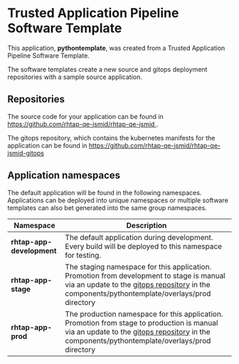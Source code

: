 # Trusted Application Pipeline Software Template

This application, **pythontemplate**, was created from a Trusted Application Pipeline Software Template.

The software templates create a new source and gitops deployment repositories with a sample source application. 

## Repositories

The source code for your application can be found in [https://github.com/rhtap-qe-jsmid/rhtap-qe-jsmid ](https://github.com/rhtap-qe-jsmid/rhtap-qe-jsmid ).
 
The gitops repository, which contains the kubernetes manifests for the application can be found in 
[https://github.com/rhtap-qe-jsmid/rhtap-qe-jsmid-gitops ](https://github.com/rhtap-qe-jsmid/rhtap-qe-jsmid-gitops ) 

## Application namespaces 

The default application will be found in the following namespaces. Applications can be deployed into unique namespaces or multiple software templates can also bet generated into the same group namespaces.  

|  Namespace   |  Description   |  
| -------- | -------- |   
| **rhtap-app-development** | The default application during development. Every build will be deployed to this namespace for testing. | 
| **rhtap-app-stage** | The staging namespace for this application. Promotion from development to stage is manual via an update to the [gitops repository](https://github.com/rhtap-qe-jsmid/rhtap-qe-jsmid-gitops ) in the components/pythontemplate/overlays/prod directory |  
| **rhtap-app-prod** | The production namespace for this application. Promotion from stage to production is manual via an update to the [gitops repository](https://github.com/rhtap-qe-jsmid/rhtap-qe-jsmid-gitops ) in the components/pythontemplate/overlays/prod directory | 